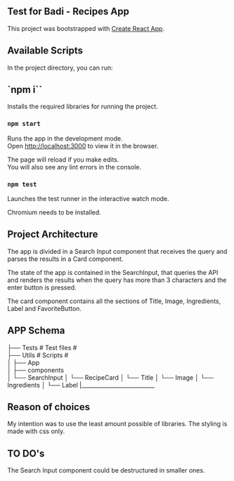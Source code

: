 ## Test for Badi - Recipes App

This project was bootstrapped with [Create React App](https://github.com/facebook/create-react-app).

## Available Scripts

In the project directory, you can run:

## `npm i``

Installs the required libraries for running the project.

### `npm start`

Runs the app in the development mode.<br>
Open [http://localhost:3000](http://localhost:3000) to view it in the browser.

The page will reload if you make edits.<br>
You will also see any lint errors in the console.

### `npm test`

Launches the test runner in the interactive watch mode.<br>

Chromium needs to be installed.

## Project Architecture

The app is divided in a Search Input component that receives the query and parses the results in a Card component.

The state of the app is contained in the SearchInput, that queries the API and renders the results when the query has more than 3 characters and the enter button is pressed.

The card component contains all the sections of Title, Image, Ingredients, Label and FavoriteButton.

## APP Schema

├── Tests                    # Test files #   
├── Utils                    # Scripts #     
│   ├── App         
│      ├── components        
│           └── SearchInput
│           └── RecipeCard
│                 └── Title
│                 └── Image
│                 └── Ingredients
│                 └── Label
|__________________________


## Reason of choices

My intention was to use the least amount possible of libraries. The styling is made with css only.

## TO DO's

The Search Input component could be destructured in smaller ones.
